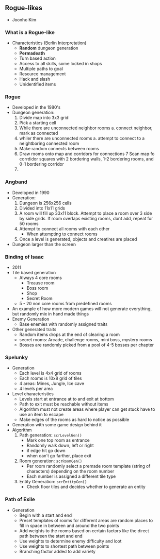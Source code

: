 ## Rogue-likes
- Joonho Kim

### What is a Rogue-like
- Characteristics (Berlin Interpretation)
  - __Random__ dungeon generation
  - __Permadeath__
  - Turn based action
  - Access to all skills, some locked in shops
  - Multiple paths to goal
  - Resource management
  - Hack and slash
  - Unidentified items

### Rogue
- Developed in the 1980's
- Dungeon generation:
  1. Divide map into 3x3 grid
  2. Pick a starting cell
  3. While there are unconnected neighbor rooms
    a. connect neighbor, mark as connected
  4. whiler there are unconnected rooms
    a. attempt to connect to a neightboring connected room
  5. Make random connects between rooms
  6. Draw rooms onto map and corridors for connections
  7 Scan map fo corrdidor squares with 2 bordering walls, 1-2 bordering rooms, and 0-1 bordering corridor
  8.

### Angband
- Developed in 1990
- Generation:
  1. Dungeon is 256x256 cells
  2. Divided into 11x11 grids
  3. A room will fill up 33x11 block. Attempt to place a room over 3 side by side grids. If room overlaps existing rooms, dont add, repeat for 50 rooms
  4. Attempt to connect all rooms with each other
      - When attempting to connect rooms
  5. Once a level is generated, objects and creatires are placed
- Dungeon larger than the screen

### Binding of Isaac
- 2011
- Tile based generation
  - Always 4 core rooms
    - Treause room
    - Boss room
    - Shop
    - Secret Room
  - 5 - 20 non core rooms from predefined rooms
- An example of how more modern games will not generate everything, but randomly mix in hand made things
- Enemy Generation
  - Base enemies with randomly assigned traits
- Other generated traits
  - Random items drops at the end of clearing a room
  - secret rooms: Arcade, challenge rooms, mini boss, mystery rooms
  - Bosses are randomly picked from a pool of 4-5 bosses per chapter

### Spelunky
- Generation
  - Each level is 4x4 grid of rooms
  - Each rooms is 10x8 grid of tiles
  - 4 areas: Mines, Jungle, Ice cave
  - 4 levels per area
- Level characteristics
  - Levels start at entrance at to and exit at bottom
  - Path to exit must be reachable without items
  - Algorithm must not create areas where player can get stuck have to use an item to escape
  - Make edges of the rooms as hard to notice as possible
- Generation with some game design behind it
- Algorithm
  1. Path generation: `scrLevelGen()`
      - Mark one top room as entrance
      - Randomly walk down, left or right
      - if edge hit go down
      - when can't go farther, place exit
  2. Room generation: `scrRoomGen()`
      - Per room randomly select a premade room template (string of characters) depending on the room number
      - Each number is assigned a different tile type
  3. Entity Generation: `scrEntityGen()`
      - Check floor tiles and decides whether to generate an entity

### Path of Exile
- Generation
  - Begin with a start and end
  - Preset templates of rooms for different areas are random places to fill in space in between and around the two points
  - Add weights to the rooms based on certain factors like the direct path between the start and end
  - Use weights to determine enemy difficulty and loot
  - Use weights to shortest path between points
  - Branching factor added to add variety
